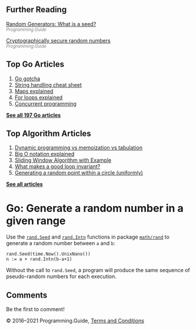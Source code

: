 <span class="underline"></span>

<span class="underline"></span>

## Further Reading

[Random Generators: What is a seed?](../random-generators-what-is-a-seed.html)  
<span style="color: grey; font-style: italic; font-size: smaller">Programming.Guide</span>

[Cryptographically secure random numbers](crypto-rand-int.html)  
<span style="color: grey; font-style: italic; font-size: smaller">Programming.Guide</span>

## Top Go Articles

1.  [Go gotcha](go-gotcha.html)
2.  [String handling cheat sheet](string-functions-reference-cheat-sheet.html)
3.  [Maps explained](maps-explained.html)
4.  [For loops explained](for-loop.html)
5.  [Concurrent programming](go-concurrency-tutorial.html)

[**See all 197 Go articles**](index.html)

<span class="underline"></span>

## Top Algorithm Articles

1.  [Dynamic programming vs memoization vs tabulation](../dynamic-programming-vs-memoization-vs-tabulation.html)
2.  [Big O notation explained](../big-o-notation-explained.html)
3.  [Sliding Window Algorithm with Example](../sliding-window-example.html)
4.  [What makes a good loop invariant?](../what-makes-a-good-loop-invariant.html)
5.  [Generating a random point within a circle (uniformly)](../random-point-within-circle.html)

[**See all articles**](../index.html)

# Go: Generate a random number in a given range

Use the [`rand.Seed`](https://golang.org/pkg/math/rand/#Seed) and [`rand.Intn`](https://golang.org/pkg/math/rand/#Intn) functions in package [`math/rand`](https://golang.org/pkg/math/rand/) to generate a random number between `a` and `b`:

    rand.Seed(time.Now().UnixNano())
    n := a + rand.Intn(b-a+1)

Without the call to `rand.Seed`, a program will produce the same sequence of pseudo-random numbers for each execution.

## Comments

Be the first to comment!

© 2016–2021 Programming.Guide, [Terms and Conditions](../terms-and-conditions.html)
